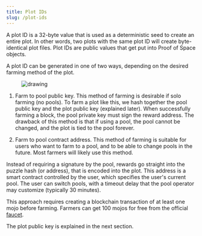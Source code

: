 ```yaml
---
title: Plot IDs
slug: /plot-ids
---
```


A plot ID is a 32-byte value that is used as a deterministic seed to create an entire plot. In other words, two plots with the same plot ID will create byte-identical plot files. Plot IDs are public values that get put into Proof of Space objects.

A plot ID can be generated in one of two ways, depending on the desired farming method of the plot.

<figure>
<img src="/img/keys/plot-id.png" alt="drawing"/>
</figure>

1. Farm to pool public key. This method of farming is desirable if solo farming (no pools). To farm a plot like this, we hash together the pool public key and the plot public key (explained later). When successfully farming a block, the pool private key must sign the reward address. The drawback of this method is that if using a pool, the pool cannot be changed, and the plot is tied to the pool forever.

2. Farm to pool contract address. This method of farming is suitable for users who want to farm to a pool, and to be able to change pools in the future. Most farmers will likely use this method.

Instead of requiring a signature by the pool, rewards go straight into the puzzle hash (or address), that is encoded into the plot. This address is a smart contract controlled by the user, which specifies the user's current pool. The user can switch pools, with a timeout delay that the pool operator may customize (typically 30 minutes).

This approach requires creating a blockchain transaction of at least one mojo before farming. Farmers can get 100 mojos for free from the official [faucet](https://faucet.chia.net).

The plot public key is explained in the next section.
